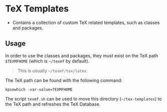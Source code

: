 # TeX Templates

- Contains a collection of custom TeX related templates, such as classes and packages.

## Usage

In order to use the classes and packages, they must exist on the TeX path `$TEXMFHOME` (which
is `~/texmf` by default).

> This is usually `~/texmf/tex/latex`.

The TeX path can be found with the following command:

```
kpsewhich -var-value=TEXMFHOME
```

The script `texmf.sh` can be used to move this directory (`~/tex-templates`) to the TeX path and
refreshes the TeX Database.
